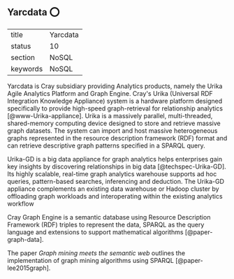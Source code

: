## Yarcdata :o:


|          |              |
| -------- | ------------ |
| title    | Yarcdata     | 
| status   | 10           |
| section  | NoSQL        |
| keywords | NoSQL        |



Yarcdata is Cray subsidiary providing Analytics products, namely the
Urika Agile Analytics Platform and Graph Engine. Cray's Urika
(Universal RDF Integration Knowledge Appliance) system is a hardware
platform designed specifically to provide high-speed graph-retrieval
for relationship analytics [@www-Urika-appliance].  Urika is a
massively parallel, multi-threaded, shared-memory computing device
designed to store and retrieve massive graph datasets. The system can
import and host massive heterogeneous graphs represented in the
resource description framework (RDF) format and can retrieve
descriptive graph patterns specified in a SPARQL query.

Urika-GD is a big data appliance for graph analytics helps enterprises
gain key insights by discovering relationships in big
data [@techspec-Urika-GD].  Its highly scalable, real-time graph
analytics warehouse supports ad hoc queries, pattern-based searches,
inferencing and deduction. The Urika-GD appliance complements an
existing data warehouse or Hadoop cluster by offloading graph
workloads and interoperating within the existing analytics workflow

Cray Graph Engine is a semantic database using Resource Description
Framework (RDF) triples to represent the data, SPARQL as the query
language and extensions to support mathematical
algorithms [@paper-graph-data].

The paper *Graph mining meets the semantic web* outlines the
implementation of graph mining algorithms using
SPARQL [@paper-lee2015graph].



